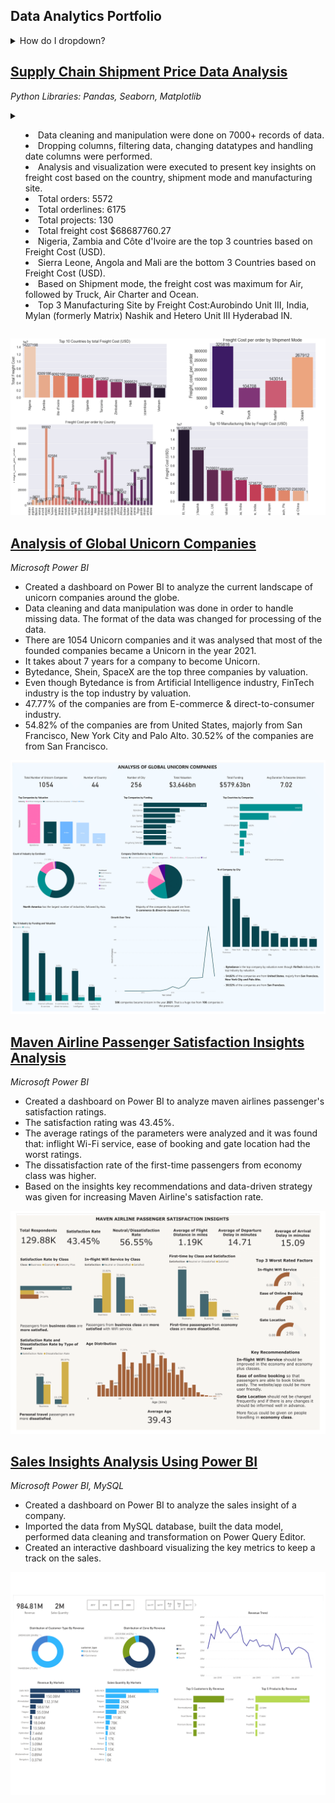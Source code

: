 ## Data Analytics Portfolio

<details>
<summary>How do I dropdown?</summary>
<br>
This is how you dropdown.
</details>

## [Supply Chain Shipment Price Data Analysis](https://github.com/ritusantra/Supply-Chain-Shipment-Price-Data-Analysis)
*Python Libraries: Pandas, Seaborn, Matplotlib*
<details>
<summary>
      <ul>
           <li>Data cleaning and manipulation were done on 7000+ records of data.</li>
           <li>Dropping columns, filtering data, changing datatypes and handling date columns were performed.</li>
           <li>Analysis and visualization were executed to present key insights on freight cost based on the country, shipment mode and manufacturing site.</li>
           <li>Total orders: 5572</li>
           <li>Total orderlines: 6175</li>
           <li>Total projects: 130</li>
           <li>Total freight cost $68687760.27</li>
           <li>Nigeria, Zambia and Côte d'Ivoire are the top 3 countries based on Freight Cost (USD).</li>
           <li>Sierra Leone, Angola and Mali are the bottom 3 Countries based on Freight Cost (USD).</li>
           <li>Based on Shipment mode, the freight cost was maximum for Air, followed by Truck, Air Charter and Ocean.</li>
           <li>Top 3 Manufacturing Site by Freight Cost:Aurobindo Unit III, India, Mylan (formerly Matrix) Nashik and Hetero Unit III Hyderabad IN.</li>
       </ul>
</summary>
<br>
  Read More
</details>

![](/images/Shipment.png)

## [Analysis of Global Unicorn Companies](https://github.com/ritusantra/Analysis-of-Global-Unicorn-Companies)
*Microsoft Power BI*

* Created a dashboard on Power BI to analyze the current landscape of unicorn companies around the globe.
* Data cleaning and data manipulation was done in order to handle missing data. The format of the data was changed for processing of the data.
* There are 1054 Unicorn companies and it was analysed that most of the founded companies became a Unicorn in the year 2021. 
* It takes about 7 years for a company to become Unicorn.
* Bytedance, Shein, SpaceX are the top three companies by valuation.
* Even though Bytedance is from Artificial Intelligence industry, FinTech industry is the top industry by valuation.
* 47.77% of the companies are from E-commerce & direct-to-consumer industry.
* 54.82% of the companies are from United States, majorly from San Francisco, New York City and Palo Alto. 30.52% of the companies are from San Francisco.

![](/images/Unicorn_Dashboard_pdf-1.png)

## [Maven Airline Passenger Satisfaction Insights Analysis](https://github.com/ritusantra/Maven-Airline-Passenger-Satisfaction-Analysis)
*Microsoft Power BI*

* Created a dashboard on Power BI to analyze maven airlines passenger's satisfaction ratings. 
* The satisfaction rating was 43.45%. 
* The average ratings of the parameters were analyzed and it was found that: inflight Wi-Fi service, ease of booking and gate location had the worst ratings. 
* The dissatisfaction rate of the first-time passengers from economy class was higher. 
* Based on the insights key recommendations and data-driven strategy was given for increasing Maven Airline's satisfaction rate.

![](/images/MavenAirline.png)

## [Sales Insights Analysis Using Power BI](https://github.com/ritusantra/Sales-Insights-Analysis-Using-Power-BI)
*Microsoft Power BI, MySQL*

* Created a dashboard on Power BI to analyze the sales insight of a company.
* Imported the data from MySQL database, built the data model, performed data cleaning and transformation on Power Query Editor.
* Created an interactive dashboard visualizing the key metrics to keep a track on the sales.

![](/images/Sales_Insights_Analysis_PowerBI_v2-1.png)
